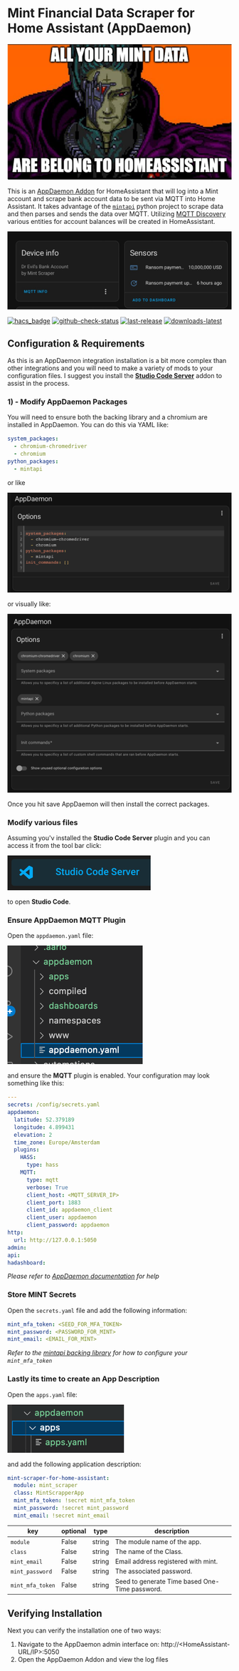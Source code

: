 # Mint Financial Data Scraper for Home Assistant (AppDaemon)

![](docs/allyourmintarebelongtous.png)

This is an [AppDaemon Addon](https://github.com/hassio-addons/addon-appdaemon) for HomeAssistant that will log into a Mint account and scrape bank account data to be sent via MQTT into Home Assistant. It takes advantage of the [`mintapi`](https://github.com/mintapi/mintapi) python project to scrape data and then parses and sends the data over MQTT. Utilizing [MQTT Discovery](https://www.home-assistant.io/integrations/mqtt/#discovery-options) various entities for account balances will be created in HomeAssistant.

![](docs/image.jpg)

[![hacs_badge](https://img.shields.io/badge/HACS-Default-orange.svg)](https://github.com/hacs/integration)
[![github-check-status](https://img.shields.io/github/checks-status/jeeftor/mint-scraper-for-homeassistant/master)](https://github.com/jeeftor/mint-scraper-for-homeassistant/actions?query=branch%3Amaster)
[![last-release](https://img.shields.io/github/v/release/jeeftor/mint-scraper-for-homeassistant.svg)](https://github.com/jeeftor/mint-scraper-for-homeassistant//releases)
[![downloads-latest](https://img.shields.io/github/downloads/jeeftor/mint-scraper-for-homeassistant/latest/total)](http://github.com/jeeftor/mint-scraper-for-homeassistant/releases/latest)

## Configuration & Requirements

As this is an AppDaemon integration installation is a bit more complex than other integrations and you will need to make a variety of mods to your configuration files. I suggest you install the [**Studio Code Server**](https://github.com/hassio-addons/addon-vscode/blob/main/README.md) addon to assist in the process.

### 1) - Modify AppDaemon Packages

You will need to ensure both the backing library and a chromium are installed in AppDaemon. You can do this via YAML like:

```yaml
system_packages:
  - chromium-chromedriver
  - chromium
python_packages:
  - mintapi
```

or like

![](docs/AppDaemonOptions.yaml.png)

or visually like:

![](docs/AppDaemonOptions.png)

Once you hit save AppDaemon will then install the correct packages.

### Modify various files

Assuming you'v installed the **Studio Code Server** plugin and you can access it from the tool bar click:

![](docs/StudioCode.png)

to open **Studio Code**.

### Ensure AppDaemon MQTT Plugin

Open the `appdaemon.yaml` file:

![](docs/appdaemon.yaml.png)

and ensure the **MQTT** plugin is enabled. Your configuration may look something like this:

```yaml
---
secrets: /config/secrets.yaml
appdaemon:
  latitude: 52.379189
  longitude: 4.899431
  elevation: 2
  time_zone: Europe/Amsterdam
  plugins:
    HASS:
      type: hass
    MQTT:
      type: mqtt
      verbose: True
      client_host: <MQTT_SERVER_IP>
      client_port: 1883
      client_id: appdaemon_client
      client_user: appdaemon
      client_password: appdaemon
http:
  url: http://127.0.0.1:5050
admin:
api:
hadashboard:
```

_Please refer to [AppDaemon documentation](https://appdaemon.readthedocs.io/en/latest/CONFIGURE.html) for help_

### Store MINT Secrets

Open the `secrets.yaml` file and add the following information:

```yaml
mint_mfa_token: <SEED_FOR_MFA_TOKEN>
mint_password: <PASSWORD_FOR_MINT>
mint_email: <EMAIL_FOR_MINT>
```

_Refer to the [mintapi backing library](https://github.com/mintapi/mintapi#option-1-totp) for how to configure your `mint_mfa_token`_

### Lastly its time to create an App Description

Open the `apps.yaml` file:

![](docs/apps.yaml.png)

and add the following application description:

```yaml
mint-scraper-for-home-assistant:
  module: mint_scraper
  class: MintScrapperApp
  mint_mfa_token: !secret mint_mfa_token
  mint_password: !secret mint_password
  mint_email: !secret mint_email
```

| key              | optional | type   | description                                    |
| ---------------- | -------- | ------ | ---------------------------------------------- |
| `module`         | False    | string | The module name of the app.                    |
| `class`          | False    | string | The name of the Class.                         |
| `mint_email`     | False    | string | Email address registered with mint.            |
| `mint_password`  | False    | string | The associated password.                       |
| `mint_mfa_token` | False    | string | Seed to generate Time based One-Time password. |

## Verifying Installation

Next you can verify the installation one of two ways:

1. Navigate to the AppDaemon admin interface on: http://<HomeAssistant-URL/IP>:5050
2. Open the AppDaemon Addon and view the log files

